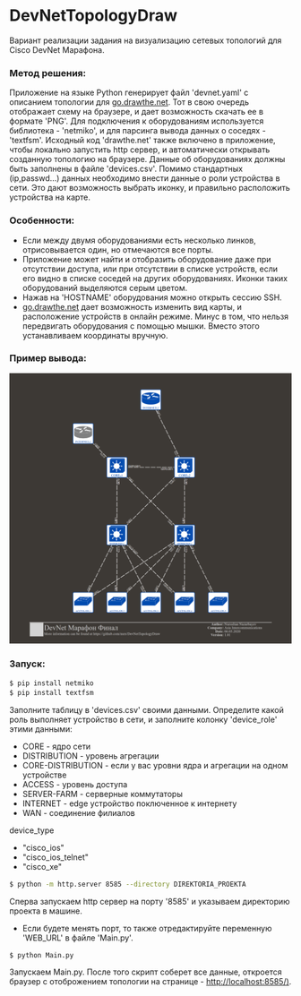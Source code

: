 # DevNetTopologyDraw

Вариант реализации задания на визуализацию сетевых топологий для Cisco DevNet Марафона.

### Метод решения:

Приложение на языке Python генерирует файл 'devnet.yaml' с описанием топологии для [go.drawthe.net](http://go.drawthe.net/). Тот в свою очередь отображает схему на браузере, и дает возможность скачать ее в формате 'PNG'. 
Для подключения к оборудованиям используется библиотека - 'netmiko', и для парсинга вывода данных о соседях - 'textfsm'.
Исходный код 'drawthe.net' также включено в приложение, чтобы локально запустить http сервер, и автоматически открывать созданную топологию на браузере.
Данные об оборудованиях должны быть заполнены в файле 'devices.csv'. Помимо стандартных (ip,passwd...) данных необходимо внести данные о роли устройства в сети. Это дают возможность выбрать иконку, и правильно расположить устройства на карте.

### Особенности:
  - Если между двумя оборудованиями есть несколько линков, отрисовывается один, но отмечаются все порты.
  - Приложение может найти и отобразить оборудование даже при отсутствии доступа, или при отсутствии в списке устройств, если его видно в списке соседей на других оборудованиях. Иконки таких оборудований выделяются серым цветом. 
  - Нажав на 'HOSTNAME' оборудования можно открыть сессию SSH.
  - [go.drawthe.net](http://go.drawthe.net/) дает возможность изменить вид карты, и расположение устройств в онлайн режиме. Минус в том, что нельзя передвигать оборудования с помощью мышки. Вместо этого устанавливаем координаты вручную.

### Пример вывода:

![sample](sample.png)

### Запуск:

```sh
$ pip install netmiko
$ pip install textfsm
```
Заполните таблицу в 'devices.csv' своими данными. Определите какой роль выполняет устройство в сети, и заполните колонку 'device_role' этими данными:

- CORE - ядро сети
- DISTRIBUTION - уровень агрегации
- CORE-DISTRIBUTION - если у вас уровни ядра и агрегации на одном устройстве
- ACCESS - уровень доступа
- SERVER-FARM - серверные коммутаторы
- INTERNET - edge устройство поключенное к интернету
- WAN - соединение филиалов

device_type
- "cisco_ios"
- "cisco_ios_telnet"
- "cisco_xe"

```sh
$ python -m http.server 8585 --directory DIREKTORIA_PROEKTA
```

Сперва запускаем http сервер на порту '8585' и указываем директорию проекта в машине. 
* Если будете менять порт, то также отредактируйте переменную 'WEB_URL' в файле 'Main.py'.

```sh
$ python Main.py
```

Запускаем Main.py.
После того скрипт соберет все данные, откроется браузер с отоброжением топологии на странице - [http://localhost:8585/)](http://localhost:8585/).

